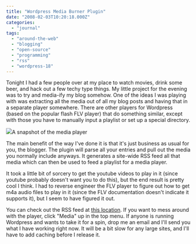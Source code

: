 ```yaml
---
title: "Wordpress Media Burner Plugin"
date: "2008-02-03T10:20:18.000Z"
categories: 
  - "journal"
tags: 
  - "around-the-web"
  - "blogging"
  - "open-source"
  - "programming"
  - "rss"
  - "wordpress-18"
---
```


Tonight I had a few people over at my place to watch movies, drink some beer, and hack out a few techy type things. My little project for the evening was to try and media-ify my blog somehow. One of the ideas I was playing with was extracting all the media out of all my blog posts and having that in a separate player somewhere. There are other players for Wordpress (based on the popular flash FLV player) that do something similar, except with those you have to manually input a playlist or set up a special directory.

[![](http://farm3.static.flickr.com/2275/2238142823_8e6650bf19.jpg?v=0)](http://flickr.com/photos/duanestorey/2238142823/)A snapshot of the media player

The main benefit of the way I've done it is that it's just business as usual for you, the blogger. The plugin will parse all your entries and pull out the media you normally include anyways. It generates a site-wide RSS feed all that media which can then be used to feed a playlist for a media player.

It took a little bit of sorcery to get the youtube videos to play in it (since youtube probably doesn't want you to do this), but the end result is pretty cool I think. I had to reverse engineer the FLV player to figure out how to get m4a audio files to play in it (since the FLV documentation doesn't indicate it supports it), but I seem to have figured it out.

You can check out the RSS feed at [this location](http://www.migratorynerd.com/media/feed). If you want to mess around with the player, click "Media" up in the top menu. If anyone is running Wordpress and wants to take it for a spin, drop me an email and I'll send you what I have working right now. It will be a bit slow for any large sites, and I'll have to add caching before I release it.
